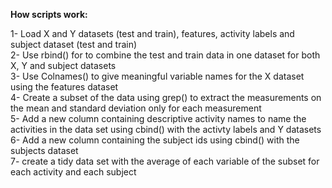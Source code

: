 **How scripts work:**

1- Load X and Y datasets (test and train), features, activity labels and subject dataset (test and train)  
2- Use rbind() for to combine the test and train data in one dataset for both X, Y and subject datasets  
3- Use Colnames() to give meaningful variable names for the X dataset using the features dataset  
4- Create a subset of the data using grep() to extract  the measurements on the mean and standard deviation only for each measurement  
5- Add a new column containing descriptive activity names to name the activities in the data set using cbind() with the activty labels and Y datasets  
6- Add a new column containing the subject ids using cbind() with the subjects dataset  
7- create a tidy data set with the average of each variable of the subset for each activity and each subject  